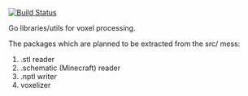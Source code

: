 [![Build Status](https://goci.herokuapp.com/project/image/github.com/krasin/voxel "Continous integration")](https://goci.me/project/github.com/krasin/voxel)

Go libraries/utils for voxel processing.

The packages which are planned to be extracted from the src/ mess:

1. .stl reader
2. .schematic (Minecraft) reader
3. .nptl writer
4. voxelizer

